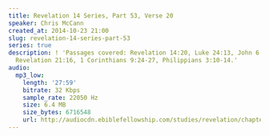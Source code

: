 ```yaml
---
title: Revelation 14 Series, Part 53, Verse 20
speaker: Chris McCann
created_at: 2014-10-23 21:00
slug: revelation-14-series-part-53
series: true
description: ! 'Passages covered: Revelation 14:20, Luke 24:13, John 6:19, John 11:18,
  Revelation 21:16, 1 Corinthians 9:24-27, Philippians 3:10-14.'
audio:
  mp3_low:
    length: '27:59'
    bitrate: 32 Kbps
    sample_rate: 22050 Hz
    size: 6.4 MB
    size_bytes: 6716548
    url: http://audiocdn.ebiblefellowship.com/studies/revelation/chapter-14/2014.10.23_McCann_-_Revelation_14_Series_Part_53.mp3
---
```

